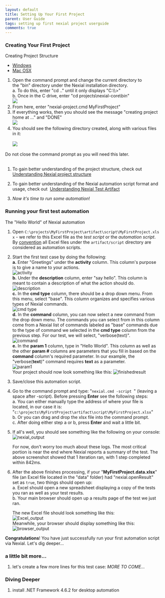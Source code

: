 ```yaml
---
layout: default
title: Setting Up Your First Project
parent: User Guide
tags: setting up first nexial project userguide
comments: true
---
```


### Creating Your First Project
Creating Project Structure
<div class="tabs">
    <ul class="tab-links tabs-collapsed">
        <li class="active"><a href="#tab1">Windows</a></li>
        <li><a href="#tab2">Mac OSX</a></li>
    </ul>
    <div class="tab-content">
        <div id="tab1" class="tab active">
        <ol>
            <li>
				Open the command prompt and change the current directory to the "bin" directory under the Nexial installation directory.<br/>
				a. To do this, enter "cd .." until it only displays "C:\\>"<br/>
				b. Once in the C drive, enter "cd projects\nexial-core\bin"
				<br/><img src="image/SettingUp_01.gif"/>
            </li>
			<li>
			    From here, enter "nexial-project.cmd MyFirstProject"
			</li>
			<li>
			    If everything works, then you should see the message "creating project home at ..." and "DONE"
				<br/><img src="image/InstallingNexial_08.png"/>
			</li>
			<li>
			    You should see the following directory created, along with various files in it:<br/>
				<br/><img src="image/InstallingNexial_09.png"/>
			</li>
        </ol>
		Do not close the command prompt as you will need this later.
        </div>
        <div id="tab2" class="tab" style= "display:none;">
        <ol>
            <li>
			
            </li>
			<li>
			    
			</li>
			<li>
			   
			</li>
            
        </ol>
        </div>
    </div>
</div>
<br/>
   
   1. To gain better understanding of the project structure, check out 
      [Understanding Nexial project structure](UnderstandingProjectStructure)
   
   2. To gain better understanding of the Nexial automation script format and usage, check out 
      [Understanding Nexial Test Artifact](UnderstandingExcelTemplates)
   
   3. _Now it's time to run some automation_!


### Running your first test automation
The "Hello World" of Nexial automation

1. Open `C:\projects\MyFirstProject\artifact\script\MyFirstProject.xlsx` \- we refer to this Excel file as the _test script_ or the _automation
 script_. By [convention](UnderstandingProjectStructure) all Excel files under the `artifact/script` directory are considered as automation scripts.

2. Start the first test case by doing the following:<br/>
	<b>a.</b> Enter "Greetings" under the <b>activity</b> column. This column's purpose is to give a name to your actions.
	<br/>
	![activity](image/SettingUp_03.png)
	<br/>
	<b>b.</b> Under the <b>description</b> column, enter "say hello". This column is meant to contain a description of what the action should do.
	<br/>
	![description](image/SettingUp_04.png)
	<br/>
	<b>c.</b> In the <b>cmd type</b> column, there should be a drop down menu. From this menu, select "base". This column organizes and specifies various types of Nexial commands.
	<br/>
	![cmd type](image/SettingUp_05.png)
	<br/>
	<b>d.</b> In the <b>command</b> column, you can now select a new command from the drop down menu. The commands you can select from in this column 
	come from a Nexial list of commands labeled as "base" commands due to the type of command we selected in the <b>cmd type</b> column from the previous step. 
	For our test, we will select, "verbose(text)".
	<br/>
	![command](image/SettingUp_06.png)
	<br/>
	<b>e.</b> In the <b>param 1</b> column, type in "Hello World". This column as well as the other <b>param #</b> columns are parameters that you fill in based on the 
	<b>command</b> column's required parameter. In our example, the "verbose(<b>text</b>)" command requires <b>text</b> as a parameter.
	<br/>
	![param1](image/SettingUp_07.png)
	<br/>
	Your project should now look something like this:
   ![finishedresult](image/SettingUp_02.png)

3. Save/close this automation script.

4. Go to the command prompt and type: "```nexial.cmd -script ```" (leaving a space after -script). Before pressing <b>Enter</b> see the following steps:
	<br/>
	a. You can either manually type the address of where your file is located, in our case it is: "```c:\projects\MyFirstProject\artifact\script\MyFirstProject.xlsx```"
	<br/>
	b. Or you can drag and drop the xlsx file into the command prompt.
	<br/>
	c. After doing either step a or b, press <b>Enter</b> and wait a little bit.

5. If all's well, you should see something like the following on your console:<br/>
   ![nexial_output](image/InstallingNexial_12.png) 
   
   For now, don't worry too much about these logs. The most critical portion is near the end 
   where Nexial reports a summary of the test. The above screenshot showed that 1 iteration ran, 
   with 1 step completed within 842ms.

6. After the above finishes processing, if your "<b>MyFirstProject.data.xlsx</b>" file (an Excel file located in the "data" folder) had "nexial.openResult" set as ```true```, 
two things should open up:
	<br/>
	a. Excel should open a new spreadsheet displaying a copy of the tests you ran as well as your test results.
	<br/>
	b. Your main browser should open up a results page of the test we just ran.
	<br/>
	
   The new Excel file should look something like this:
   <br/>
   ![Excel_output](image/InstallingNexial_13.png)
   <br/>
   Meanwhile, your browser should display something like this:
   ![browser_output](image/SettingUp_08.png)
   <br/>
   
**Congratulations**! You have just successfully run your first automation script via Nexial. Let's 
dig deeper...


### a little bit more...
1. let's create a few more lines for this test case:
   _MORE TO COME..._


### Diving Deeper
1. install .NET Framework 4.6.2 for desktop automation

